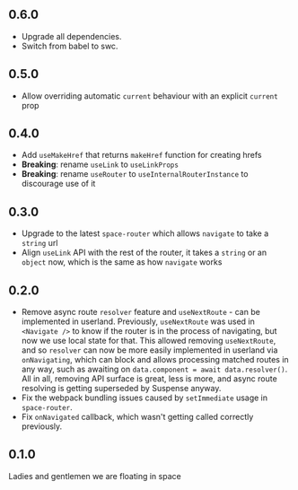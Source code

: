 ## 0.6.0

- Upgrade all dependencies.
- Switch from babel to swc.

## 0.5.0

- Allow overriding automatic `current` behaviour with an explicit `current` prop

## 0.4.0

- Add `useMakeHref` that returns `makeHref` function for creating hrefs
- **Breaking**: rename `useLink` to `useLinkProps`
- **Breaking**: rename `useRouter` to `useInternalRouterInstance` to discourage use of it

## 0.3.0

- Upgrade to the latest `space-router` which allows `navigate` to take a `string` url
- Align `useLink` API with the rest of the router, it takes a `string` or an `object` now, which is the same as how `navigate` works

## 0.2.0

- Remove async route `resolver` feature and `useNextRoute` - can be implemented in userland. Previously, `useNextRoute` was used in `<Navigate />` to know if the router is in the process of navigating, but now we use local state for that. This allowed removing `useNextRoute`, and so `resolver` can now be more easily implemented in userland via `onNavigating`, which can block and allows processing matched routes in any way, such as awaiting on `data.component = await data.resolver()`. All in all, removing API surface is great, less is more, and async route resolving is getting superseded by Suspense anyway.
- Fix the webpack bundling issues caused by `setImmediate` usage in `space-router`.
- Fix `onNavigated` callback, which wasn't getting called correctly previously.

## 0.1.0

Ladies and gentlemen we are floating in space
